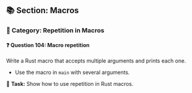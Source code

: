 ## 📚 Section: Macros  
### 🔹 Category: Repetition in Macros  
#### ❓ Question 104: Macro repetition

Write a Rust macro that accepts multiple arguments and prints each one.

- Use the macro in `main` with several arguments.

🔧 **Task:** Show how to use repetition in Rust macros.
